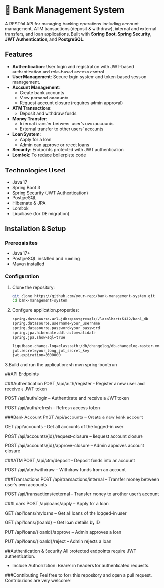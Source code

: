 # 🏦 Bank Management System

A RESTful API for managing banking operations including account management, ATM transactions (deposit & withdraw), internal and external transfers, and loan applications. Built with **Spring Boot**, **Spring Security**, **JWT Authentication**, and **PostgreSQL**.

## Features
- **Authentication**: User login and registration with JWT-based authentication and role-based access control.
- **User Management**: Secure login system and token-based session management.
- **Account Management**:
  - Create bank accounts
  - View personal accounts
  - Request account closure (requires admin approval)
- **ATM Transactions**:
  - Deposit and withdraw funds
- **Money Transfer**:
  - Internal transfer between user’s own accounts
  - External transfer to other users’ accounts
- **Loan System**:
  - Apply for a loan
  - Admin can approve or reject loans
- **Security**: Endpoints protected with JWT authentication
- **Lombok**: To reduce boilerplate code

## Technologies Used
- Java 17
- Spring Boot 3
- Spring Security (JWT Authentication)
- PostgreSQL
- Hibernate & JPA
- Lombok
- Liquibase (for DB migration)

## Installation & Setup

### Prerequisites
- Java 17+
- PostgreSQL installed and running
- Maven installed

### Configuration
1. Clone the repository:

   ```sh
   git clone https://github.com/your-repo/bank-management-system.git
   cd bank-management-system
2. Configure application.properties:

   ```sh
   spring.datasource.url=jdbc:postgresql://localhost:5432/bank_db
   spring.datasource.username=your_username
   spring.datasource.password=your_password
   spring.jpa.hibernate.ddl-auto=validate
   spring.jpa.show-sql=true

   liquibase.change-log=classpath:/db/changelog/db.changelog-master.xml
   jwt.secret=your_long_jwt_secret_key
   jwt.expiration=3600000
   
3.Build and run the application:
 sh
   mvn spring-boot:run


##API Endpoints

###Authentication
POST /api/auth/register – Register a new user and receive a JWT token

POST /api/auth/login – Authenticate and receive a JWT token

POST /api/auth/refresh – Refresh access token

###Bank Account
POST /api/accounts – Create a new bank account

GET /api/accounts – Get all accounts of the logged-in user

POST /api/accounts/{id}/request-closure – Request account closure

POST /api/accounts/{id}/approve-closure – Admin approves account closure

###ATM
POST /api/atm/deposit – Deposit funds into an account

POST /api/atm/withdraw – Withdraw funds from an account

###Transactions
POST /api/transactions/internal – Transfer money between user’s own accounts

POST /api/transactions/external – Transfer money to another user’s account

###Loans
POST /api/loans/apply – Apply for a loan

GET /api/loans/myloans – Get all loans of the logged-in user

GET /api/loans/{loanId} – Get loan details by ID

PUT /api/loans/{loanId}/approve – Admin approves a loan

PUT /api/loans/{loanId}/reject – Admin rejects a loan

##Authentication & Security
All protected endpoints require JWT authentication.
- Include Authorization: Bearer <token> in headers for authenticated requests.

###Contributing
Feel free to fork this repository and open a pull request. Contributions are very welcome!
